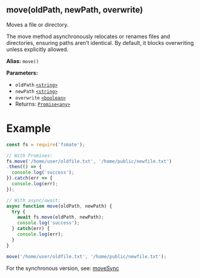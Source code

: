 ## move(oldPath, newPath, overwrite)

Moves a file or directory.

The move method asynchronously relocates or renames files and directories, ensuring paths aren’t identical. By default, it blocks overwriting unless explicitly allowed.

**Alias:** `move()`

**Parameters:**

- `oldPath` [`<string>`](https://developer.mozilla.org/en-US/docs/Web/JavaScript/Data_structures#String_type)
- `newPath` [`<string>`](https://developer.mozilla.org/en-US/docs/Web/JavaScript/Data_structures#String_type)
- `overwrite` [`<boolean>`](https://developer.mozilla.org/en-US/docs/Web/JavaScript/Guide/Data_structures#boolean_type)
- Returns: [`Promise<any>`](https://developer.mozilla.org/en-US/docs/Web/JavaScript/Reference/Global_Objects/Promise)

# Example

```js
const fs = require('fsmate');

// With Promises:
fs.move('/home/user/oldfile.txt', '/home/public/newfile.txt')
.then(() => {
  console.log('success');
}).catch(err => {
  console.log(err);
});

// With async/await:
async function move(oldPath, newPath) {
  try {
    await fs.move(oldPath, newPath);
    console.log('success');
  } catch(err) {
    console.log(err);
  }
}

move('/home/user/oldfile.txt', '/home/public/newfile.txt');
```

For the synchronous version, see: [moveSync](./moveSync.md)